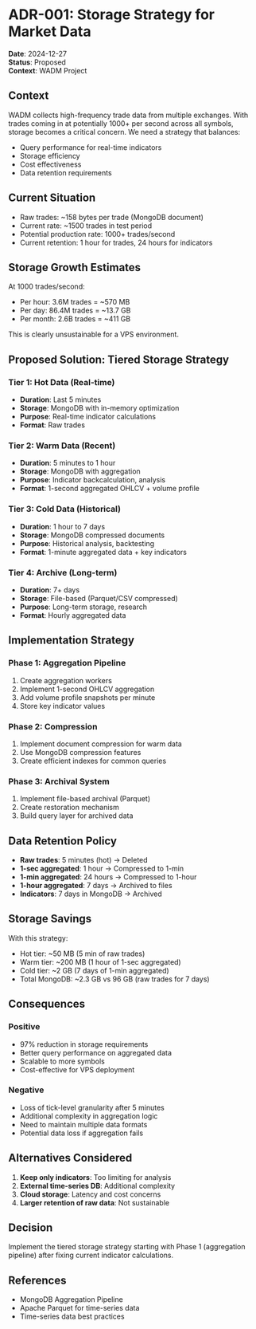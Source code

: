 # ADR-001: Storage Strategy for Market Data

**Date**: 2024-12-27  
**Status**: Proposed  
**Context**: WADM Project

## Context

WADM collects high-frequency trade data from multiple exchanges. With trades coming in at potentially 1000+ per second across all symbols, storage becomes a critical concern. We need a strategy that balances:
- Query performance for real-time indicators
- Storage efficiency
- Cost effectiveness
- Data retention requirements

## Current Situation

- Raw trades: ~158 bytes per trade (MongoDB document)
- Current rate: ~1500 trades in test period
- Potential production rate: 1000+ trades/second
- Current retention: 1 hour for trades, 24 hours for indicators

## Storage Growth Estimates

At 1000 trades/second:
- Per hour: 3.6M trades = ~570 MB
- Per day: 86.4M trades = ~13.7 GB
- Per month: 2.6B trades = ~411 GB

This is clearly unsustainable for a VPS environment.

## Proposed Solution: Tiered Storage Strategy

### Tier 1: Hot Data (Real-time)
- **Duration**: Last 5 minutes
- **Storage**: MongoDB with in-memory optimization
- **Purpose**: Real-time indicator calculations
- **Format**: Raw trades

### Tier 2: Warm Data (Recent)
- **Duration**: 5 minutes to 1 hour
- **Storage**: MongoDB with aggregation
- **Purpose**: Indicator backcalculation, analysis
- **Format**: 1-second aggregated OHLCV + volume profile

### Tier 3: Cold Data (Historical)
- **Duration**: 1 hour to 7 days
- **Storage**: MongoDB compressed documents
- **Purpose**: Historical analysis, backtesting
- **Format**: 1-minute aggregated data + key indicators

### Tier 4: Archive (Long-term)
- **Duration**: 7+ days
- **Storage**: File-based (Parquet/CSV compressed)
- **Purpose**: Long-term storage, research
- **Format**: Hourly aggregated data

## Implementation Strategy

### Phase 1: Aggregation Pipeline
1. Create aggregation workers
2. Implement 1-second OHLCV aggregation
3. Add volume profile snapshots per minute
4. Store key indicator values

### Phase 2: Compression
1. Implement document compression for warm data
2. Use MongoDB compression features
3. Create efficient indexes for common queries

### Phase 3: Archival System
1. Implement file-based archival (Parquet)
2. Create restoration mechanism
3. Build query layer for archived data

## Data Retention Policy

- **Raw trades**: 5 minutes (hot) → Deleted
- **1-sec aggregated**: 1 hour → Compressed to 1-min
- **1-min aggregated**: 24 hours → Compressed to 1-hour
- **1-hour aggregated**: 7 days → Archived to files
- **Indicators**: 7 days in MongoDB → Archived

## Storage Savings

With this strategy:
- Hot tier: ~50 MB (5 min of raw trades)
- Warm tier: ~200 MB (1 hour of 1-sec aggregated)
- Cold tier: ~2 GB (7 days of 1-min aggregated)
- Total MongoDB: ~2.3 GB vs 96 GB (raw trades for 7 days)

## Consequences

### Positive
- 97% reduction in storage requirements
- Better query performance on aggregated data
- Scalable to more symbols
- Cost-effective for VPS deployment

### Negative
- Loss of tick-level granularity after 5 minutes
- Additional complexity in aggregation logic
- Need to maintain multiple data formats
- Potential data loss if aggregation fails

## Alternatives Considered

1. **Keep only indicators**: Too limiting for analysis
2. **External time-series DB**: Additional complexity
3. **Cloud storage**: Latency and cost concerns
4. **Larger retention of raw data**: Not sustainable

## Decision

Implement the tiered storage strategy starting with Phase 1 (aggregation pipeline) after fixing current indicator calculations.

## References
- MongoDB Aggregation Pipeline
- Apache Parquet for time-series data
- Time-series data best practices
